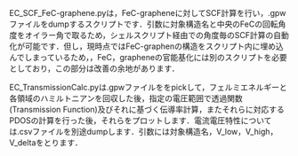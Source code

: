 EC_SCF_FeC-graphene.pyは，FeC-grapheneに対してSCF計算を行い，.gpwファイルをdumpするスクリプトです．引数に対象構造名と中央のFeCの回転角度をオイラー角で取るため，シェルスクリプト経由での角度毎のSCF計算の自動化が可能です．但し，現時点ではFeC-graphenの構造をスクリプト内に埋め込んでしまっているため，，FeC，grapheneの官能基化には別のスクリプトを必要としており，この部分は改善の余地があります．

EC_TransmissionCalc.pyは.gpwファイルををpickして，フェルミエネルギーと各領域のハミルトニアンを回収した後，指定の電圧範囲で透過関数(Transmission Function)及びそれに基づく伝導率計算，またそれらに対応するPDOSの計算を行った後，それらをプロットします．電流電圧特性については.csvファイルを別途dumpします．引数には対象構造名，V_low，V_high，V_deltaをとります．

